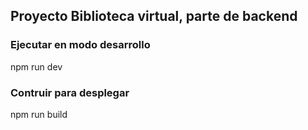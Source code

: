 ## Proyecto Biblioteca virtual, parte de backend

### Ejecutar en modo desarrollo 
npm run dev

### Contruir para desplegar
npm run build